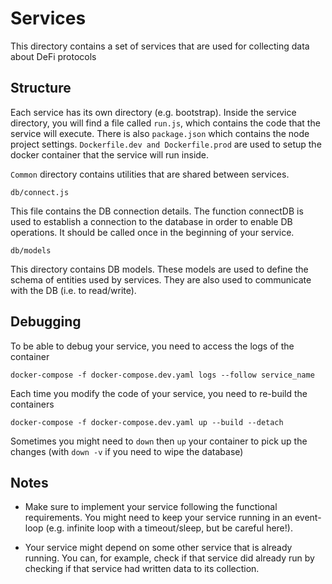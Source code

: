 # Services

This directory contains a set of services that are used for collecting data about DeFi protocols

## Structure

Each service has its own directory (e.g. bootstrap). Inside the service directory, you will find a file called `run.js`, which contains the code that the service will execute. There is also `package.json` which contains the node project settings. `Dockerfile.dev and Dockerfile.prod` are used to setup the docker container that the service will run inside.

`Common` directory contains utilities that are shared between services.

```
db/connect.js
```

This file contains the DB connection details. The function connectDB is used to establish a connection to the database in order to enable DB operations. It should be called once in the beginning of your service.

```
db/models
```

This directory contains DB models. These models are used to define the schema of entities used by services. They are also used to communicate with the DB (i.e. to read/write).

## Debugging

To be able to debug your service, you need to access the logs of the container

```
docker-compose -f docker-compose.dev.yaml logs --follow service_name
```

Each time you modify the code of your service, you need to re-build the containers

```
docker-compose -f docker-compose.dev.yaml up --build --detach
```

Sometimes you might need to `down` then `up` your container to pick up the changes (with `down -v` if you need to wipe the database)

## Notes

- Make sure to implement your service following the functional requirements. You might need to keep your service running in an event-loop (e.g. infinite loop with a timeout/sleep, but be careful here!).

- Your service might depend on some other service that is already running. You can, for example, check if that service did already run by checking if that service had written data to its collection.
